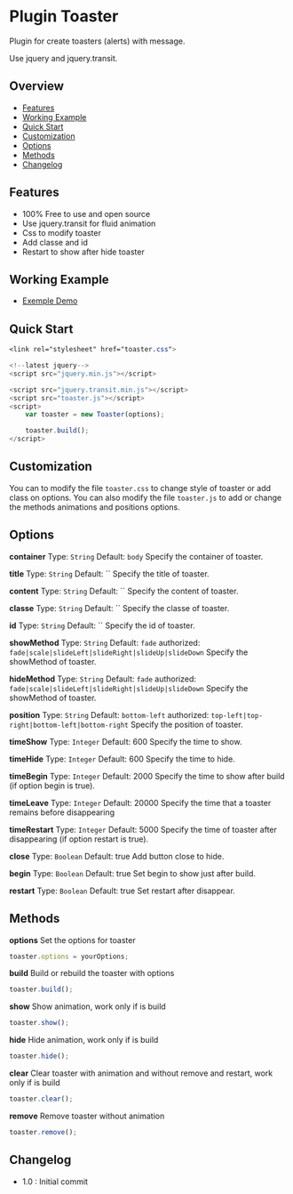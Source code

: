 # Plugin Toaster

Plugin for create toasters (alerts) with message.

Use jquery and jquery.transit.

## Overview
- [Features](#features)
- [Working Example](#working-example)
- [Quick Start](#quick-start)
- [Customization](#customization)
- [Options](#options)
- [Methods](#methods)
- [Changelog](#changelog)


## Features

* 100% Free to use and open source
* Use jquery.transit for fluid animation
* Css to modify toaster
* Add classe and id
* Restart to show after hide toaster


## Working Example

* [Exemple Demo](http://www.juliendb.fr/Toaster/)


## Quick Start

```css
<link rel="stylesheet" href="toaster.css">
```

```javascript
<!--latest jquery-->
<script src="jquery.min.js"></script>

<script src="jquery.transit.min.js"></script>
<script src="toaster.js"></script>
<script>
	var toaster = new Toaster(options);

	toaster.build();
</script>
```


## Customization

You can to modify the file ```toaster.css``` to change style of toaster or add class on options.
You can also modify the file ```toaster.js``` to add or change the methods animations and positions options.


## Options

**container**
Type: `String` Default: `body`
Specify the container of toaster.

**title**
Type: `String` Default: ``
Specify the title of toaster.

**content**
Type: `String` Default: ``
Specify the content of toaster.

**classe**
Type: `String` Default: ``
Specify the classe of toaster.

**id**
Type: `String` Default: ``
Specify the id of toaster.

**showMethod**
Type: `String` Default: `fade` authorized: `fade|scale|slideLeft|slideRight|slideUp|slideDown`
Specify the showMethod of toaster.

**hideMethod**
Type: `String` Default: `fade` authorized: `fade|scale|slideLeft|slideRight|slideUp|slideDown`
Specify the showMethod of toaster.

**position**
Type: `String` Default: `bottom-left` authorized: `top-left|top-right|bottom-left|bottom-right`
Specify the position of toaster.

**timeShow**
Type: `Integer` Default: 600
Specify the time to show.

**timeHide**
Type: `Integer` Default: 600
Specify the time to hide.

**timeBegin**
Type: `Integer` Default: 2000
Specify the time to show after build (if option begin is true).

**timeLeave**
Type: `Integer` Default: 20000
Specify the time that a toaster remains before disappearing

**timeRestart**
Type: `Integer` Default: 5000
Specify the time of toaster after disappearing (if option restart is true).

**close**
Type: `Boolean` Default: true
Add button close to hide.

**begin**
Type: `Boolean` Default: true
Set begin to show just after build.

**restart**
Type: `Boolean` Default: true
Set restart after disappear.


## Methods

**options** 
Set the options for toaster
```js
toaster.options = yourOptions;
```

**build**
Build or rebuild the toaster with options
```js
toaster.build();
```

**show**
Show animation, work only if is build
```js
toaster.show();
```

**hide**
Hide animation, work only if is build
```js
toaster.hide();
```

**clear**
Clear toaster with animation and without remove and restart, work only if is build
```js
toaster.clear();
```

**remove**
Remove toaster without animation
```js
toaster.remove();
```


## Changelog

+ 1.0 : Initial commit